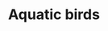 ---
title: Aquatic birds
longTitle: 'Aquatic birds'
tags:
- gccommon
french:
- "[[Oiseau aquatique]]"
usedFor:
- "[[Sea birds]]"
- "[[Seabirds]]"
- "[[Water birds]]"
- "[[Waterbirds]]"
---